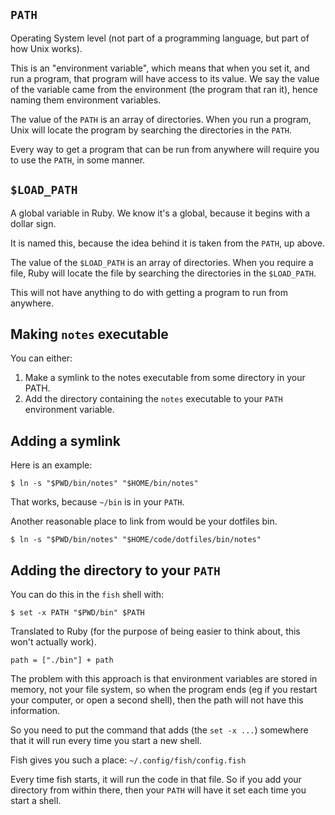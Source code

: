 `PATH`
------

Operating System level (not part of a programming language, but part
of how Unix works).

This is an "environment variable", which means that when you set it,
and run a program, that program will have access to its value.
We say the value of the variable came from the environment (the program
that ran it), hence naming them environment variables.

The value of the `PATH` is an array of directories.
When you run a program, Unix will locate the program by searching
the directories in the `PATH`.

Every way to get a program that can be run from anywhere
will require you to use the `PATH`, in some manner.


`$LOAD_PATH`
------------

A global variable in Ruby. We know it's a global,
because it begins with a dollar sign.

It is named this, because the idea behind it is taken from the `PATH`, up above.

The value of the `$LOAD_PATH` is an array of directories.
When you require a file, Ruby will locate the file by searching
the directories in the `$LOAD_PATH`.

This will not have anything to do with getting a program to run from anywhere.


Making `notes` executable
-------------------------

You can either:

1. Make a symlink to the notes executable
   from some directory in your PATH.
2. Add the directory containing the `notes` executable
   to your `PATH` environment variable.


Adding a symlink
----------------

Here is an example:

```
$ ln -s "$PWD/bin/notes" "$HOME/bin/notes"
```

That works, because `~/bin` is in your `PATH`.

Another reasonable place to link from would be your dotfiles bin.

```
$ ln -s "$PWD/bin/notes" "$HOME/code/dotfiles/bin/notes"
```


Adding the directory to your `PATH`
-----------------------------------

You can do this in the `fish` shell with:

```
$ set -x PATH "$PWD/bin" $PATH
```

Translated to Ruby (for the purpose of being easier to think about,
this won't actually work).

```
path = ["./bin"] + path
```

The problem with this approach is that environment
variables are stored in memory, not your file system,
so when the program ends (eg if you restart your computer,
or open a second shell), then the path will not have this information.

So you need to put the command that adds (the `set -x ...`)
somewhere that it will run every time you start a new shell.

Fish gives you such a place:
`~/.config/fish/config.fish`

Every time fish starts, it will run the code in that file.
So if you add your directory from within there,
then your `PATH` will have it set each time you start a shell.

